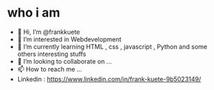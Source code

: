 # who i am 
- 👋 Hi, I’m @frankkuete 
- 👀 I’m interested in Webdevelopment
- 🌱 I’m currently learning HTML , css , javascript , Python and some others interesting stuffs
- 💞️ I’m looking to collaborate on ...
- 📫 How to reach me ...
- Linkedin : https://www.linkedin.com/in/frank-kuete-9b5023149/
<!---
frankkuete/frankkuete is a ✨ special ✨ repository because its `README.md` (this file) appears on your GitHub profile.
You can click the Preview link to take a look at your changes.
--->
